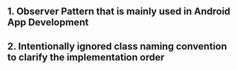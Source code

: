 
## 1. Observer Pattern that is mainly used in Android App Development

## 2. Intentionally ignored class naming convention to clarify the implementation order 
